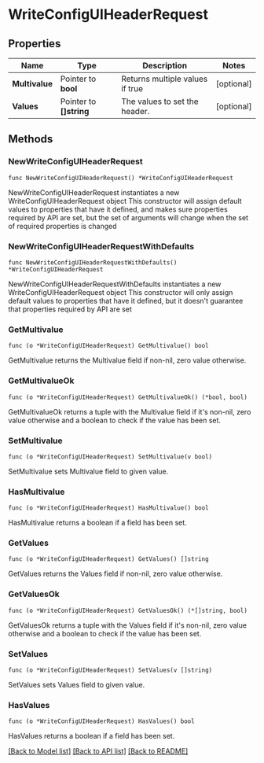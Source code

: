 # WriteConfigUIHeaderRequest

## Properties

Name | Type | Description | Notes
------------ | ------------- | ------------- | -------------
**Multivalue** | Pointer to **bool** | Returns multiple values if true | [optional] 
**Values** | Pointer to **[]string** | The values to set the header. | [optional] 

## Methods

### NewWriteConfigUIHeaderRequest

`func NewWriteConfigUIHeaderRequest() *WriteConfigUIHeaderRequest`

NewWriteConfigUIHeaderRequest instantiates a new WriteConfigUIHeaderRequest object
This constructor will assign default values to properties that have it defined,
and makes sure properties required by API are set, but the set of arguments
will change when the set of required properties is changed

### NewWriteConfigUIHeaderRequestWithDefaults

`func NewWriteConfigUIHeaderRequestWithDefaults() *WriteConfigUIHeaderRequest`

NewWriteConfigUIHeaderRequestWithDefaults instantiates a new WriteConfigUIHeaderRequest object
This constructor will only assign default values to properties that have it defined,
but it doesn't guarantee that properties required by API are set

### GetMultivalue

`func (o *WriteConfigUIHeaderRequest) GetMultivalue() bool`

GetMultivalue returns the Multivalue field if non-nil, zero value otherwise.

### GetMultivalueOk

`func (o *WriteConfigUIHeaderRequest) GetMultivalueOk() (*bool, bool)`

GetMultivalueOk returns a tuple with the Multivalue field if it's non-nil, zero value otherwise
and a boolean to check if the value has been set.

### SetMultivalue

`func (o *WriteConfigUIHeaderRequest) SetMultivalue(v bool)`

SetMultivalue sets Multivalue field to given value.

### HasMultivalue

`func (o *WriteConfigUIHeaderRequest) HasMultivalue() bool`

HasMultivalue returns a boolean if a field has been set.

### GetValues

`func (o *WriteConfigUIHeaderRequest) GetValues() []string`

GetValues returns the Values field if non-nil, zero value otherwise.

### GetValuesOk

`func (o *WriteConfigUIHeaderRequest) GetValuesOk() (*[]string, bool)`

GetValuesOk returns a tuple with the Values field if it's non-nil, zero value otherwise
and a boolean to check if the value has been set.

### SetValues

`func (o *WriteConfigUIHeaderRequest) SetValues(v []string)`

SetValues sets Values field to given value.

### HasValues

`func (o *WriteConfigUIHeaderRequest) HasValues() bool`

HasValues returns a boolean if a field has been set.


[[Back to Model list]](../README.md#documentation-for-models) [[Back to API list]](../README.md#documentation-for-api-endpoints) [[Back to README]](../README.md)



